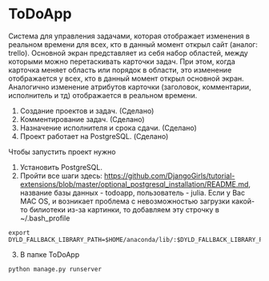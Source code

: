 # ToDoApp
Система для управления задачами, которая отображает изменения в реальном времени для всех, кто в данный момент открыл сайт (аналог: trello). Основной экран представляет из себя набор областей, между которыми можно перетаскивать карточки задач. При этом, когда карточка меняет область или порядок в области, это изменение отображается у всех, кто в данный момент открыл основной экран. Аналогично изменение атрибутов карточки (заголовок, комментарии, исполнитель и тд) отображается в реальном времени.

1. Создание проектов и задач. (Сделано)
2. Комментирование задач. (Сделано)
3. Назначение исполнителя и срока сдачи. (Сделано)
4. Проект работает на PostgreSQL. (Сделано)

Чтобы запустить проект нужно

1. Установить PostgreSQL.
2. Пройти все шаги здесь: https://github.com/DjangoGirls/tutorial-extensions/blob/master/optional_postgresql_installation/README.md, название базы данных - todoapp, пользователь - julia. 
Если у Ваc MAC OS, и возникает проблема с невозможностью загрузки какой-то билиотеки из-за картинки, то добавляем эту строчку в ~/.bash_profile
```
export DYLD_FALLBACK_LIBRARY_PATH=$HOME/anaconda/lib/:$DYLD_FALLBACK_LIBRARY_PATH
```

3. В папке ToDoApp
```
python manage.py runserver
```
